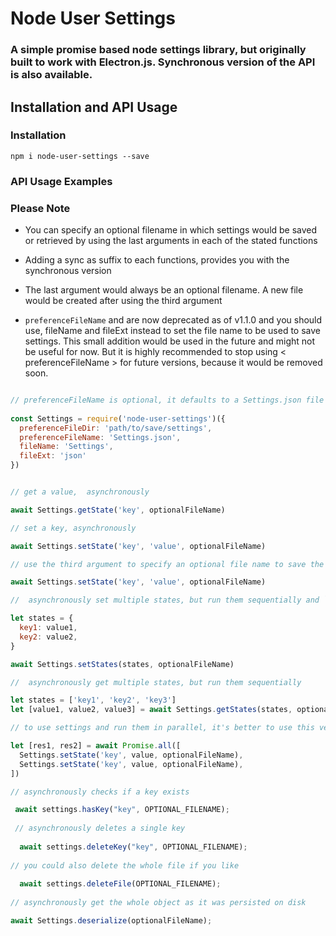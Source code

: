 # Node User Settings

### A simple promise based node settings library, but originally built to work with Electron.js. Synchronous version of the API is also available.

## Installation and API Usage

### Installation

```
npm i node-user-settings --save

```

### API Usage Examples


### Please Note

* You can specify an optional filename in which settings would be saved or retrieved by using the last arguments in each of the stated functions

* Adding a sync as suffix to each functions, provides you with the synchronous version

* The last argument would always be an optional filename. A new file would be created after using the third argument

* `preferenceFileName` and <preferenceFileDir> are now deprecated as of v1.1.0 and you should use, fileName and fileExt instead to set the file name to be used to save settings. This small addition would be used in the future and might not be useful for now. But it is highly recommended to stop using < preferenceFileName > for future versions, because it would be removed soon.

```javascript

// preferenceFileName is optional, it defaults to a Settings.json file
  
const Settings = require('node-user-settings')({
  preferenceFileDir: 'path/to/save/settings',
  preferenceFileName: 'Settings.json',
  fileName: 'Settings',
  fileExt: 'json'
})


// get a value,  asynchronously 

await Settings.getState('key', optionalFileName)

// set a key, asynchronously 

await Settings.setState('key', 'value', optionalFileName)

// use the third argument to specify an optional file name to save the settings

await Settings.setState('key', 'value', optionalFileName)

//  asynchronously set multiple states, but run them sequentially and `states` refers to the number of states saved

let states = {
  key1: value1,
  key2: value2,
}

await Settings.setStates(states, optionalFileName)

//  asynchronously get multiple states, but run them sequentially

let states = ['key1', 'key2', 'key3']
let [value1, value2, value3] = await Settings.getStates(states, optionalFileName)

// to use settings and run them in parallel, it's better to use this version but I have no idea what would happen if you do use it :)

let [res1, res2] = await Promise.all([
  Settings.setState('key', value, optionalFileName),
  Settings.setState('key', value, optionalFileName),
])

// asynchronously checks if a key exists

 await settings.hasKey("key", OPTIONAL_FILENAME);
 
 // asynchronously deletes a single key
 
  await settings.deleteKey("key", OPTIONAL_FILENAME);
  
// you could also delete the whole file if you like
  
  await settings.deleteFile(OPTIONAL_FILENAME);
   
// asynchronously get the whole object as it was persisted on disk

await Settings.deserialize(optionalFileName);

```
